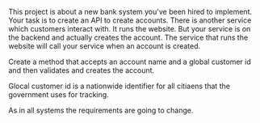 This project is about a new bank system you've been hired to implement. 
Your task is to create an API to create accounts. There is another service which customers interact with.
It runs the website. But your service is on the backend and actually creates the account. The service that
runs the website will call your service when an account is created. 

Create a method that accepts an account name and a global customer id and then validates and creates the account.

Glocal customer id is a nationwide identifier for all citiaens that the government uses for tracking.

As in all systems the requirements are going to change.


